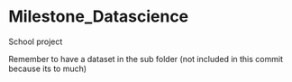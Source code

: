 # Milestone_Datascience
School project

Remember to have a dataset in the sub folder (not included in this commit because its to much)

